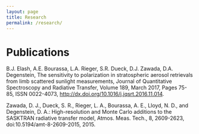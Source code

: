 ```yaml
---
layout: page
title: Research
permalink: /research/
---
```



# Publications

B.J. Elash, A.E. Bourassa, L.A. Rieger, S.R. Dueck, D.J. Zawada, D.A. Degenstein, The sensitivity to polarization in stratospheric aerosol retrievals from limb scattered sunlight measurements, Journal of Quantitative Spectroscopy and Radiative Transfer, Volume 189, March 2017, Pages 75-85, ISSN 0022-4073, http://dx.doi.org/10.1016/j.jqsrt.2016.11.014.


Zawada, D. J., Dueck, S. R., Rieger, L. A., Bourassa, A. E., Lloyd, N. D., and Degenstein, D. A.: High-resolution and Monte Carlo additions to the SASKTRAN radiative transfer model, Atmos. Meas. Tech., 8, 2609-2623, doi:10.5194/amt-8-2609-2015, 2015.

